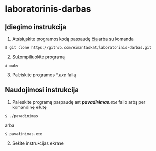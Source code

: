 # laboratorinis-darbas

## Įdiegimo instrukcija
1. Atsisiųskite programos kodą paspaudę [čia]("https://github.com/eimantaskat/laboratorinis-darbas/archive/refs/heads/main.zip") arba su komanda
```console
$ git clone https://github.com/eimantaskat/laboratorinis-darbas.git
```
2. Sukompiliuokite programą
```console
$ make
```
3. Paleiskite programos **.exe* failą

## Naudojimosi instrukcija
1. Palieskite programą paspaudę ant ***pavadinimas**.exe* failo arbą per komandinę eilutę
``` console
$ ./pavadinimas
```
arba
```
$ pavadinimas.exe
```
2. Sekite instrukcijas ekrane

